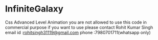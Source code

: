# InfiniteGalaxy
Css Advanced Level Animation
you are not allowed to use this code in commercial purpose
if you want to use please contact Rohit Kumar Singh
email id :rohitsingh31119@gmail.com
phone :7980701711(whatsapp only)
